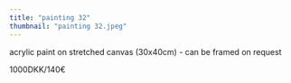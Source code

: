 ```yaml
---
title: "painting 32"
thumbnail: "painting 32.jpeg"
---
```

acrylic paint on stretched canvas (30x40cm) - can be framed on request


1000DKK/140€